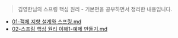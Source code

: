 > 김영한님의 스프링 핵심 원리 - 기본편을 공부하면서 정리한 내용입니다.  
- [01-객체 지향 설계와 스프링.md](docs/01.md)
- [02-스프링 핵심 원리 이해1-예제 만들기.md](docs/02.md)